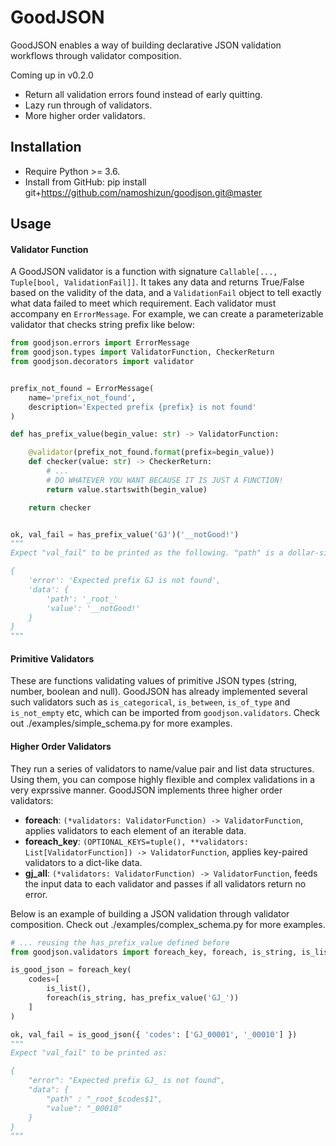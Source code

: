 # GoodJSON
GoodJSON enables a way of building declarative JSON validation workflows through validator composition.

Coming up in v0.2.0
* Return all validation errors found instead of early quitting.
* Lazy run through of validators.
* More higher order validators.

## Installation
* Require Python >= 3.6.
* Install from GitHub: pip install git+https://github.com/namoshizun/goodjson.git@master


## Usage
#### Validator Function
A GoodJSON validator is a function with signature `Callable[..., Tuple[bool, ValidationFail]]`. It takes any data and returns True/False based on the validity of the data, and a `ValidationFail` object to tell exactly what data failed to meet which requirement. Each validator must accompany en `ErrorMessage`. For example, we can create a parameterizable validator that checks string prefix like below:

```python
from goodjson.errors import ErrorMessage
from goodjson.types import ValidatorFunction, CheckerReturn
from goodjson.decorators import validator


prefix_not_found = ErrorMessage(
    name='prefix_not_found',
    description='Expected prefix {prefix} is not found'
)

def has_prefix_value(begin_value: str) -> ValidatorFunction:

    @validator(prefix_not_found.format(prefix=begin_value))
    def checker(value: str) -> CheckerReturn:
        # ...
        # DO WHATEVER YOU WANT BECAUSE IT IS JUST A FUNCTION!
        return value.startswith(begin_value)

    return checker


ok, val_fail = has_prefix_value('GJ')('__notGood!')
"""
Expect "val_fail" to be printed as the following. "path" is a dollar-sign demilited string for finding the value having the error. Every "path" always starts with "_root_" indicating the validator's input data itself.

{
    'error': 'Expected prefix GJ is not found',
    'data': {
        'path': '_root_'
        'value': '__notGood!'
    }
}
"""
```



#### Primitive Validators
These are functions validating values of primitive JSON types (string, number, boolean and null). GoodJSON has already implemented several such validators such as `is_categorical`, `is_between`, `is_of_type` and `is_not_empty` etc, which can be imported from `goodjson.validators`. Check out ./examples/simple_schema.py for more examples.


#### Higher Order Validators
They run a series of validators to name/value pair and list data structures. Using them, you can compose highly flexible and complex validations in a very exprssive manner. GoodJSON implements three higher order validators:

* **foreach**: `(*validators: ValidatorFunction) -> ValidatorFunction`, applies validators to each element of an iterable data.
* **foreach_key**: `(OPTIONAL_KEYS=tuple(), **validators: List[ValidatorFunction]) -> ValidatorFunction`, applies key-paired validators to a dict-like data.
* **gj_all**: `(*validators: ValidatorFunction) -> ValidatorFunction`, feeds the input data to each validator and passes if all validators return no error.

Below is an example of building a JSON validation through validator composition. Check out ./examples/complex_schema.py for more examples.

```python
# ... reusing the has_prefix_value defined before
from goodjson.validators import foreach_key, foreach, is_string, is_list

is_good_json = foreach_key(
    codes=[
        is_list(),
        foreach(is_string, has_prefix_value('GJ_'))
    ]
)

ok, val_fail = is_good_json({ 'codes': ['GJ_00001', '_00010'] })
"""
Expect "val_fail" to be printed as: 

{
    "error": "Expected prefix GJ_ is not found",
    "data": {
        "path" : "_root_$codes$1",
        "value": "_00010"
    }
}
"""
```

